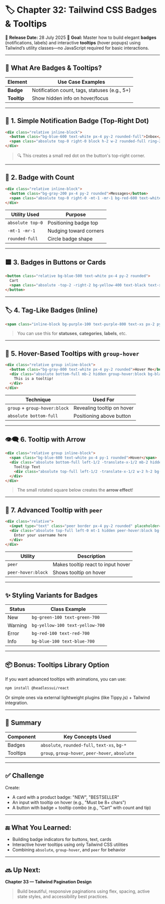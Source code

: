 # 🏷️ Chapter 32: Tailwind CSS Badges & Tooltips

📅 **Release Date:** 28 July 2025
🎯 **Goal:** Master how to build elegant **badges** (notifications, labels) and interactive **tooltips** (hover popups) using Tailwind’s utility classes—no JavaScript required for basic interactions.

---

## 🧠 What Are Badges & Tooltips?

| Element     | Use Case Examples                             |
| ----------- | --------------------------------------------- |
| **Badge**   | Notification count, tags, statuses (e.g., 5+) |
| **Tooltip** | Show hidden info on hover/focus               |

---

## 🔹 1. Simple Notification Badge (Top-Right Dot)

```html
<div class="relative inline-block">
  <button class="bg-blue-600 text-white px-4 py-2 rounded-full">Inbox</button>
  <span class="absolute top-0 right-0 block h-2 w-2 rounded-full ring-2 ring-white bg-red-500"></span>
</div>
```

> 🔍 This creates a small red dot on the button's top-right corner.

---

## 🔢 2. Badge with Count

```html
<div class="relative inline-block">
  <button class="bg-gray-200 px-4 py-2 rounded">Messages</button>
  <span class="absolute top-0 right-0 -mt-1 -mr-1 bg-red-600 text-white text-xs px-2 py-0.5 rounded-full">9+</span>
</div>
```

| Utility Used     | Purpose                |
| ---------------- | ---------------------- |
| `absolute top-0` | Positioning badge top  |
| `-mt-1 -mr-1`    | Nudging toward corners |
| `rounded-full`   | Circle badge shape     |

---

## 🟦 3. Badges in Buttons or Cards

```html
<button class="relative bg-blue-500 text-white px-4 py-2 rounded">
  Cart
  <span class="absolute -top-2 -right-2 bg-yellow-400 text-black text-xs px-2 py-0.5 rounded-full">3</span>
</button>
```

---

## 🏷️ 4. Tag-Like Badges (Inline)

```html
<span class="inline-block bg-purple-100 text-purple-800 text-xs px-2 py-1 rounded-full">New</span>
```

> You can use this for **statuses**, **categories**, **labels**, etc.

---

## 🧩 5. Hover-Based Tooltips with `group-hover`

```html
<div class="relative group inline-block">
  <button class="bg-gray-800 text-white px-4 py-2 rounded">Hover Me</button>
  <div class="absolute bottom-full mb-2 hidden group-hover:block bg-black text-white text-xs rounded px-2 py-1">
    This is a tooltip!
  </div>
</div>
```

| Technique                     | Used For                   |
| ----------------------------- | -------------------------- |
| `group` + `group-hover:block` | Revealing tooltip on hover |
| `absolute bottom-full`        | Positioning above button   |

---

## 👁️‍🗨️ 6. Tooltip with Arrow

```html
<div class="relative group inline-block">
  <span class="bg-blue-600 text-white px-4 py-1 rounded">Hover</span>
  <div class="absolute bottom-full left-1/2 -translate-x-1/2 mb-2 hidden group-hover:block bg-black text-white text-xs rounded px-2 py-1">
    Tooltip Text
    <div class="absolute top-full left-1/2 -translate-x-1/2 w-2 h-2 bg-black rotate-45"></div>
  </div>
</div>
```

> The small rotated square below creates the **arrow effect**!

---

## 🧪 7. Advanced Tooltip with `peer`

```html
<div class="relative">
  <input type="text" class="peer border px-4 py-2 rounded" placeholder="Hover input" />
  <div class="absolute top-full left-0 mt-1 hidden peer-hover:block bg-gray-900 text-white text-xs px-3 py-1 rounded">
    Enter your username here
  </div>
</div>
```

| Utility            | Description                        |
| ------------------ | ---------------------------------- |
| `peer`             | Makes tooltip react to input hover |
| `peer-hover:block` | Shows tooltip on hover             |

---

## ✨ Styling Variants for Badges

| Status  | Class Example                   |
| ------- | ------------------------------- |
| New     | `bg-green-100 text-green-700`   |
| Warning | `bg-yellow-100 text-yellow-700` |
| Error   | `bg-red-100 text-red-700`       |
| Info    | `bg-blue-100 text-blue-700`     |

---

## 📦 Bonus: Tooltips Library Option

If you want advanced tooltips with animations, you can use:

```bash
npm install @headlessui/react
```

Or simple ones via external lightweight plugins (like Tippy.js) + Tailwind integration.

---

## 🧠 Summary

| Component | Key Concepts Used                                |
| --------- | ------------------------------------------------ |
| Badges    | `absolute`, `rounded-full`, `text-xs`, `bg-*`    |
| Tooltips  | `group`, `group-hover`, `peer-hover`, `absolute` |

---

## ✅ Challenge

Create:

* A card with a product badge: "NEW", "BESTSELLER"
* An input with tooltip on hover (e.g., "Must be 8+ chars")
* A button with badge + tooltip combo (e.g., “Cart” with count and tip)

---

## 🔚 What You Learned:

* Building badge indicators for buttons, text, cards
* Interactive hover tooltips using only Tailwind CSS utilities
* Combining `absolute`, `group-hover`, and `peer` for behavior

---

## 🔜 Up Next:

**Chapter 33 — Tailwind Pagination Design**

> Build beautiful, responsive paginations using flex, spacing, active state styles, and accessibility best practices.
